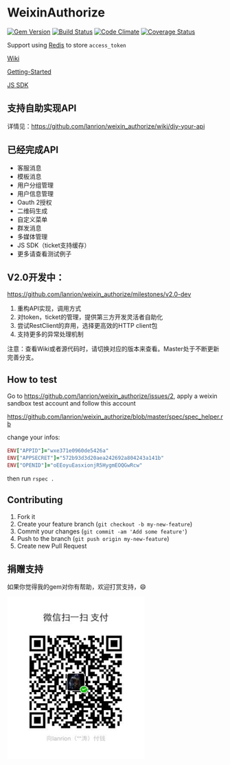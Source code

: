 # WeixinAuthorize

[![Gem Version](https://badge.fury.io/rb/weixin_authorize.png)](http://badge.fury.io/rb/weixin_authorize)
[![Build Status](https://secure.travis-ci.org/lanrion/weixin_authorize.png?branch=master)](http://travis-ci.org/lanrion/weixin_authorize)
[![Code Climate](https://codeclimate.com/github/lanrion/weixin_authorize.png)](https://codeclimate.com/github/lanrion/weixin_authorize)
[![Coverage Status](https://codeclimate.com/github/lanrion/weixin_authorize/coverage.png)](https://codeclimate.com/github/lanrion/weixin_authorize)

Support using [Redis](http://redis.io) to store `access_token`

[Wiki](https://github.com/lanrion/weixin_authorize/wiki)

[Getting-Started](https://github.com/lanrion/weixin_authorize/wiki/Getting-Started)

[JS SDK](https://github.com/lanrion/weixin_authorize/wiki/js-sdk)

## 支持自助实现API

详情见：https://github.com/lanrion/weixin_authorize/wiki/diy-your-api

## 已经完成API

* 客服消息
* 模板消息
* 用户分组管理
* 用户信息管理
* Oauth 2授权
* 二维码生成
* 自定义菜单
* 群发消息
* 多媒体管理
* JS SDK（ticket支持缓存）
* 更多请查看测试例子

## V2.0开发中：
https://github.com/lanrion/weixin_authorize/milestones/v2.0-dev

1. 重构API实现，调用方式
2. 对token，ticket的管理，提供第三方开发灵活者自助化
3. 尝试RestClient的弃用，选择更高效的HTTP client包
4. 支持更多的异常处理机制

注意：查看Wiki或者源代码时，请切换对应的版本来查看。Master处于不断更新完善分支。

## How to test

Go to https://github.com/lanrion/weixin_authorize/issues/2, apply a weixin sandbox test account and follow this account

https://github.com/lanrion/weixin_authorize/blob/master/spec/spec_helper.rb

change your infos:

```ruby
ENV["APPID"]="wxe371e0960de5426a"
ENV["APPSECRET"]="572b93d3d20aea242692a804243a141b"
ENV["OPENID"]="oEEoyuEasxionjR5HygmEOQGwRcw"
```

then run `rspec .`

## Contributing

1. Fork it
2. Create your feature branch (`git checkout -b my-new-feature`)
3. Commit your changes (`git commit -am 'Add some feature'`)
4. Push to the branch (`git push origin my-new-feature`)
5. Create new Pull Request

## 捐赠支持

  如果你觉得我的gem对你有帮助，欢迎打赏支持，:smile:

  ![](https://raw.githubusercontent.com/lanrion/my_config/master/imagex/donation_me_wx.jpg)

